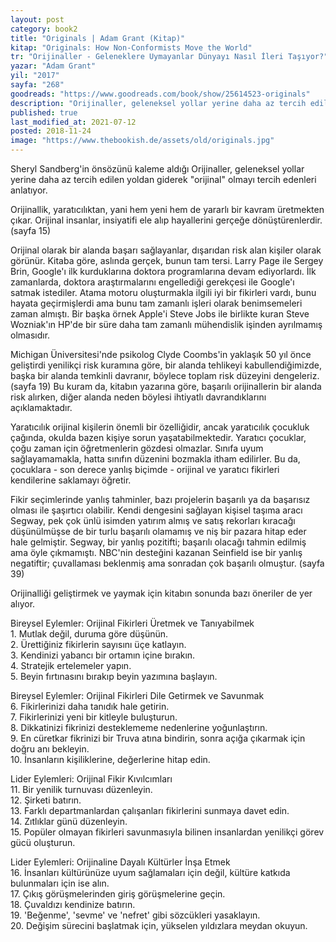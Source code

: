 ```yaml
---
layout: post  
category: book2  
title: "Originals | Adam Grant (Kitap)"  
kitap: "Originals: How Non-Conformists Move the World"  
tr: "Orijinaller - Geleneklere Uymayanlar Dünyayı Nasıl İleri Taşıyor?"  
yazar: "Adam Grant"  
yil: "2017"  
sayfa: "268"  
goodreads: "https://www.goodreads.com/book/show/25614523-originals"
description: "Orijinaller, geleneksel yollar yerine daha az tercih edilen yoldan giderek 'orijinal' olmayı tercih edenleri anlatıyor."
published: true
last_modified_at: 2021-07-12
posted: 2018-11-24
image: "https://www.thebookish.de/assets/old/originals.jpg"
---
```


Sheryl Sandberg'in önsözünü kaleme aldığı Orijinaller, geleneksel yollar yerine daha az tercih edilen yoldan giderek "orijinal" olmayı tercih edenleri anlatıyor.  
  
Orijinallik, yaratıcılıktan, yani hem yeni hem de yararlı bir kavram üretmekten çıkar. Orijinal insanlar, insiyatifi ele alıp hayallerini gerçeğe dönüştürenlerdir. (sayfa 15)  
  
Orijinal olarak bir alanda başarı sağlayanlar, dışarıdan risk alan kişiler olarak görünür. Kitaba göre, aslında gerçek, bunun tam tersi. Larry Page ile Sergey Brin, Google'ı ilk kurduklarına doktora programlarına devam ediyorlardı. İlk zamanlarda, doktora araştırmalarını engellediği gerekçesi ile Google'ı satmak istediler. Atama motoru oluşturmakla ilgili iyi bir fikirleri vardı, bunu hayata geçirmişlerdi ama bunu tam zamanlı işleri olarak benimsemeleri zaman almıştı. Bir başka örnek Apple'i Steve Jobs ile birlikte kuran Steve Wozniak'ın HP'de bir süre daha tam zamanlı mühendislik işinden ayrılmamış olmasıdır.  
  
Michigan Üniversitesi'nde psikolog Clyde Coombs'in yaklaşık 50 yıl önce geliştirdi yenilikçi risk kuramına göre, bir alanda tehlikeyi kabullendiğimizde, başka bir alanda temkinli davranır, böylece toplam risk düzeyini dengeleriz. (sayfa 19) Bu kuram da, kitabın yazarına göre, başarılı orijinallerin bir alanda risk alırken, diğer alanda neden böylesi ihtiyatlı davrandıklarını açıklamaktadır.  
  
Yaratıcılık orijinal kişilerin önemli bir özelliğidir, ancak yaratıcılık çocukluk çağında, okulda bazen kişiye sorun yaşatabilmektedir. Yaratıcı çocuklar, çoğu zaman için öğretmenlerin gözdesi olmazlar. Sınıfa uyum sağlayamamakla, hatta sınıfın düzenini bozmakla itham edilirler. Bu da, çocuklara - son derece yanlış biçimde - orijinal ve yaratıcı fikirleri kendilerine saklamayı öğretir.  
  
Fikir seçimlerinde yanlış tahminler, bazı projelerin başarılı ya da başarısız olması ile şaşırtıcı olabilir. Kendi dengesini sağlayan kişisel taşıma aracı Segway, pek çok ünlü isimden yatırım almış ve satış rekorları kıracağı düşünülmüşse de bir turlu başarılı olamamış ve niş bir pazara hitap eder hale gelmiştir. Segway, bir yanlış pozitifti; başarılı olacağı tahmin edilmiş ama öyle çıkmamıştı. NBC'nin desteğini kazanan Seinfield ise bir yanlış negatiftir; çuvallaması beklenmiş ama sonradan çok başarılı olmuştur. (sayfa 39)  
  
Orijinalliği geliştirmek ve yaymak için kitabın sonunda bazı öneriler de yer alıyor.  
  
Bireysel Eylemler: Orijinal Fikirleri Üretmek ve Tanıyabilmek  
1\. Mutlak değil, duruma göre düşünün.  
2\. Ürettiğiniz fikirlerin sayısını üçe katlayın.  
3\. Kendinizi yabancı bir ortamın içine bırakın.  
4\. Stratejik ertelemeler yapın.  
5\. Beyin fırtınasını bırakıp beyin yazımına başlayın.  
  
Bireysel Eylemler: Orijinal Fikirleri Dile Getirmek ve Savunmak   
6\. Fikirlerinizi daha tanıdık hale getirin.  
7\. Fikirlerinizi yeni bir kitleyle buluşturun.  
8\. Dikkatinizi fikrinizi desteklememe nedenlerine yoğunlaştırın.  
9\. En cüretkar fikrinizi bir Truva atına bindirin, sonra açığa çıkarmak için doğru anı bekleyin.  
10\. İnsanların kişiliklerine, değerlerine hitap edin.  
  
Lider Eylemleri: Orijinal Fikir Kıvılcımları  
11\. Bir yenilik turnuvası düzenleyin.  
12\. Şirketi batırın.  
13\. Farklı departmanlardan çalışanları fikirlerini sunmaya davet edin.  
14\. Zıtlıklar günü düzenleyin.  
15\. Popüler olmayan fikirleri savunmasıyla bilinen insanlardan yenilikçi görev gücü oluşturun.  
  
Lider Eylemleri: Orijinaline Dayalı Kültürler İnşa Etmek  
16\. İnsanları kültürünüze uyum sağlamaları için değil, kültüre katkıda bulunmaları için ise alın.  
17\. Çıkış görüşmelerinden giriş görüşmelerine geçin.  
18\. Çuvaldızı kendinize batırın.  
19\. 'Beğenme', 'sevme' ve 'nefret' gibi sözcükleri yasaklayın.  
20\. Değişim sürecini başlatmak için, yükselen yıldızlara meydan okuyun.  
  
